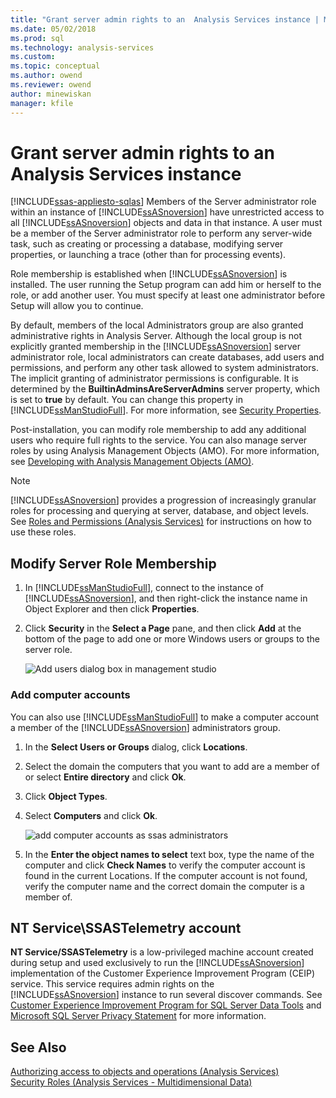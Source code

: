 ```yaml
---
title: "Grant server admin rights to an  Analysis Services instance | Microsoft Docs"
ms.date: 05/02/2018
ms.prod: sql
ms.technology: analysis-services
ms.custom:
ms.topic: conceptual
ms.author: owend
ms.reviewer: owend
author: minewiskan
manager: kfile
---
```

# Grant server admin rights to an  Analysis Services instance
[!INCLUDE[ssas-appliesto-sqlas](../../includes/ssas-appliesto-sqlas.md)]
  Members of the Server administrator role within an instance of [!INCLUDE[ssASnoversion](../../includes/ssasnoversion-md.md)] have unrestricted access to all [!INCLUDE[ssASnoversion](../../includes/ssasnoversion-md.md)] objects and data in that instance. A user must be a member of the Server administrator role to perform any server-wide task, such as creating or processing a database, modifying server properties, or launching a trace (other than for processing events).  
  
 Role membership is established when [!INCLUDE[ssASnoversion](../../includes/ssasnoversion-md.md)] is installed. The user running the Setup program can add him or herself to the role, or add another user. You must specify at least one administrator before Setup will allow you to continue.  
  
 By default, members of the local Administrators group are also granted administrative rights in Analysis Server. Although the local group is not explicitly granted membership in the [!INCLUDE[ssASnoversion](../../includes/ssasnoversion-md.md)] server administrator role, local administrators can create databases, add users and permissions, and perform any other task allowed to system administrators. The implicit granting of administrator permissions is configurable. It is determined by the **BuiltinAdminsAreServerAdmins** server property, which is set to **true** by default. You can change this property in [!INCLUDE[ssManStudioFull](../../includes/ssmanstudiofull-md.md)]. For more information, see [Security Properties](../../analysis-services/server-properties/security-properties.md).  
  
 Post-installation, you can modify role membership to add any additional users who require full rights to the service. You can also manage server roles by using Analysis Management Objects (AMO). For more information, see [Developing with Analysis Management Objects &#40;AMO&#41;](../../analysis-services/multidimensional-models/analysis-management-objects/developing-with-analysis-management-objects-amo.md).  
  
> [!NOTE]  
>  [!INCLUDE[ssASnoversion](../../includes/ssasnoversion-md.md)] provides a progression of increasingly granular roles for processing and querying at server, database, and object levels. See [Roles and Permissions &#40;Analysis Services&#41;](../../analysis-services/multidimensional-models/roles-and-permissions-analysis-services.md) for instructions on how to use these roles.  
  
## Modify Server Role Membership  
  
1.  In [!INCLUDE[ssManStudioFull](../../includes/ssmanstudiofull-md.md)], connect to the instance of [!INCLUDE[ssASnoversion](../../includes/ssasnoversion-md.md)], and then right-click the instance name in Object Explorer and then click **Properties**.  
  
2.  Click **Security** in the **Select a Page** pane, and then click **Add** at the bottom of the page to add one or more Windows users or groups to the server role.  
  
     ![Add users dialog box in management studio](../../analysis-services/instances/media/ssas-serveradminadd.png "Add users dialog box in management studio")  
  
### Add computer accounts  
 You can also use [!INCLUDE[ssManStudioFull](../../includes/ssmanstudiofull-md.md)] to make a computer account a member of the [!INCLUDE[ssASnoversion](../../includes/ssasnoversion-md.md)] administrators group.  
  
1.  In the **Select Users or Groups** dialog, click **Locations**.  
  
2.  Select the domain the computers that you want to add are a member of or select **Entire directory** and click **Ok**.  
  
3.  Click **Object Types**.  
  
4.  Select **Computers** and click **Ok**.  
  
     ![add computer accounts as ssas administrators](../../analysis-services/instances/media/ssas-in-ssms-computerobjects.png "add computer accounts as ssas administrators")  
  
5.  In the **Enter the object names to select** text box, type the name of the computer and click **Check Names** to verify the computer account is found in the current Locations. If the computer account is not found, verify the computer name and the correct domain the computer is a member of.  
  
## NT Service\SSASTelemetry account  
 **NT Service/SSASTelemetry** is a low-privileged machine account created during setup and used exclusively to run the [!INCLUDE[ssASnoversion](../../includes/ssasnoversion-md.md)] implementation of the Customer Experience Improvement Program (CEIP) service. This service requires admin rights on the [!INCLUDE[ssASnoversion](../../includes/ssasnoversion-md.md)] instance to run several discover commands. See [Customer Experience Improvement Program for SQL Server Data Tools](../../sql-server/customer-experience-improvement-program-for-sql-server-data-tools.md) and [Microsoft SQL Server Privacy Statement](http://go.microsoft.com/fwlink/?LinkID=868444) for more information.  
  
## See Also  
 [Authorizing access to objects and operations &#40;Analysis Services&#41;](../../analysis-services/multidimensional-models/authorizing-access-to-objects-and-operations-analysis-services.md)   
 [Security Roles  &#40;Analysis Services - Multidimensional Data&#41;](../../analysis-services/multidimensional-models/olap-logical/security-roles-analysis-services-multidimensional-data.md)  
  
  

